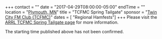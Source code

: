 +++
contact = ""
date = "2017-04-29T08:00:00-05:00"
endTime = ""
location = "[Plymouth, MN](http://www.arrl.org/hamfests/tcfmc-spring-tailgate)"
title = "TCFMC Spring Tailgate"
sponsor = "[Twin City FM Club (TCFMC)](http://www.tcfmc.org/)"
dates = [ "Regional Hamfests"] 
+++
Please visit the 
[ARRL TCFMC Spring Tailgate page](http://www.arrl.org/hamfests/tcfmc-spring-tailgate)
for more information.

The starting time published above has not been confirmed.

